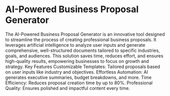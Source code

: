 # AI-Powered Business Proposal Generator
The AI-Powered Business Proposal Generator is an innovative tool designed to streamline the process of creating professional business proposals. It leverages artificial intelligence to analyze user inputs and generate comprehensive, well-structured documents tailored to specific industries, goals, and audiences. This solution saves time, reduces effort, and ensures high-quality results, empowering businesses to focus on growth and strategy.
Key Features
Customizable Templates: Tailored proposals based on user inputs like industry and objectives.
Effortless Automation: AI generates executive summaries, budget breakdowns, and more.
Time Efficiency: Reduces proposal creation time by up to 80%.
Professional Quality: Ensures polished and impactful content every time.
